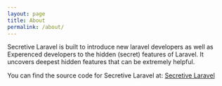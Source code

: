 ```yaml
---
layout: page
title: About
permalink: /about/
---
```


Secretive Laravel is built to introduce new laravel developers as well as Experenced developers to the hidden (secret) features of Laravel. It uncovers deepest hidden features that can be extremely helpful.

You can find the source code for Secretive Laravel at:
[Secretive Laravel](https://github.com/laratisans/secretivelaravel.com)
